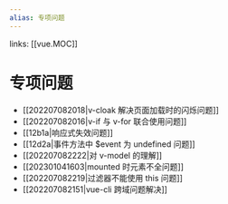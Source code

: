 ```yaml
---
alias: 专项问题
---
```


links: [[vue.MOC]]

# 专项问题

- [[202207082018|v-cloak 解决页面加载时的闪烁问题]]
- [[202207082016|v-if 与 v-for 联合使用问题]]
- [[12b1a|响应式失效问题]]
- [[12d2a|事件方法中 $event 为 undefined 问题]]
- [[202207082222|对 v-model 的理解]]
- [[202301041603|mounted 时元素不全问题]]
- [[202207082219|过滤器不能使用 this 问题]]
- [[202207082151|vue-cli 跨域问题解决]]
